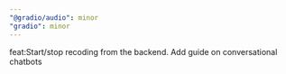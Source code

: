 ```yaml
---
"@gradio/audio": minor
"gradio": minor
---
```


feat:Start/stop recoding from the backend. Add guide on conversational chatbots
